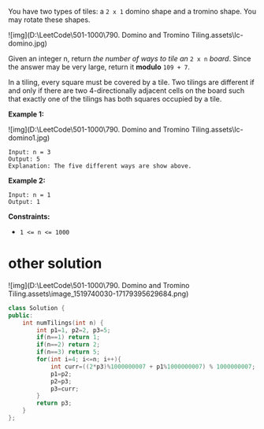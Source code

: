 You have two types of tiles: a `2 x 1` domino shape and a tromino shape. You may rotate these shapes.

![img](D:\LeetCode\501-1000\790. Domino and Tromino Tiling.assets\lc-domino.jpg)

Given an integer n, return *the number of ways to tile an* `2 x n` *board*. Since the answer may be very large, return it **modulo** `109 + 7`.

In a tiling, every square must be covered by a tile. Two tilings are different if and only if there are two 4-directionally adjacent cells on the board such that exactly one of the tilings has both squares occupied by a tile.

 

**Example 1:**

![img](D:\LeetCode\501-1000\790. Domino and Tromino Tiling.assets\lc-domino1.jpg)

```
Input: n = 3
Output: 5
Explanation: The five different ways are show above.
```

**Example 2:**

```
Input: n = 1
Output: 1
```

 

**Constraints:**

- `1 <= n <= 1000`

# other solution

![img](D:\LeetCode\501-1000\790. Domino and Tromino Tiling.assets\image_1519740030-17179395629684.png)

```C++
class Solution {
public:
    int numTilings(int n) {
        int p1=1, p2=2, p3=5;
        if(n==1) return 1;
        if(n==2) return 2;
        if(n==3) return 5;
        for(int i=4; i<=n; i++){
            int curr=((2*p3)%1000000007 + p1%1000000007) % 1000000007;
            p1=p2;
            p2=p3;
            p3=curr;
        }
        return p3;
    }
};
```

